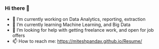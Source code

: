 ### Hi there 👋
- 🔭 I’m currently working on Data Analytics, reporting, extraction
- 🌱 I’m currently learning Machine Learning, and Big Data
- 🤔 I’m looking for help with getting freelance work, and open for job offers
- 📫 How to reach me: https://miteshpandav.github.io/Resume/
<!--
**MiteshPandav/MiteshPandav** is a ✨ _special_ ✨ repository because its `README.md` (this file) appears on your GitHub profile.

Here are some ideas to get you started:

- 🔭 I’m currently working on ...
- 🌱 I’m currently learning ...
- 👯 I’m looking to collaborate on ...
- 🤔 I’m looking for help with ...
- 💬 Ask me about ...
- 📫 How to reach me: ...
- 😄 Pronouns: ...
- ⚡ Fun fact: ...
-->
